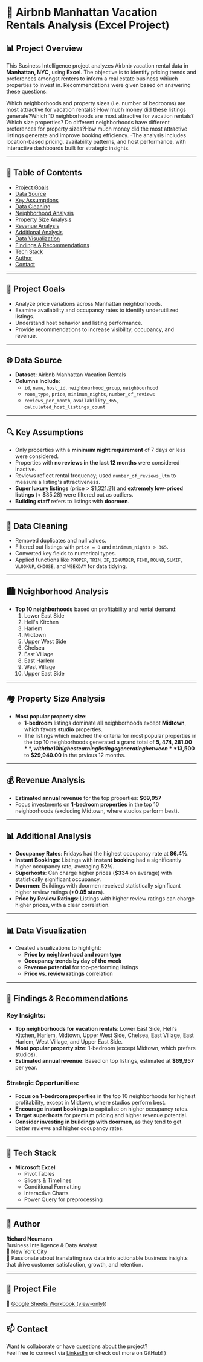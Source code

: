# 🗽 Airbnb Manhattan Vacation Rentals Analysis (Excel Project)

## 📊 Project Overview

This Business Intelligence project analyzes Airbnb vacation rental data in **Manhattan, NYC**, using **Excel**. The objective is to identify pricing trends and preferences amongst renters to inform a real estate business whiuch properties to invest in. Recommendations were given based on answering these questions: 

Which neighborhoods and property sizes (i.e. number of bedrooms) are most attractive for vacation rentals?
How much money did these listings generate?Which 10 neighborhoods are most attractive for vacation rentals? 
Which size properties?
Do different neighborhoods have different preferences for property sizes?How much money did the most attractive listings generate and improve booking efficiency.
-The analysis includes location-based pricing, availability patterns, and host performance, with interactive dashboards built for strategic insights.

---

## 📁 Table of Contents

- [Project Goals](#-project-goals)  
- [Data Source](#-data-source)  
- [Key Assumptions](#-key-assumptions)  
- [Data Cleaning](#-data-cleaning)  
- [Neighborhood Analysis](#-neighborhood-analysis)  
- [Property Size Analysis](#-property-size-analysis)  
- [Revenue Analysis](#-revenue-analysis)  
- [Additional Analysis](#-additional-analysis)  
- [Data Visualization](#-data-visualization)  
- [Findings & Recommendations](#-findings--recommendations)  
- [Tech Stack](#-tech-stack)  
- [Author](#-author)  
- [Contact](#-contact)

---

## 🎯 Project Goals

- Analyze price variations across Manhattan neighborhoods.  
- Examine availability and occupancy rates to identify underutilized listings.  
- Understand host behavior and listing performance.  
- Provide recommendations to increase visibility, occupancy, and revenue.

---

## 🌐 Data Source

- **Dataset**: Airbnb Manhattan Vacation Rentals  
- **Columns Include**:  
  - `id`, `name`, `host_id`, `neighbourhood_group`, `neighbourhood`  
  - `room_type`, `price`, `minimum_nights`, `number_of_reviews`  
  - `reviews_per_month`, `availability_365`, `calculated_host_listings_count`

---

## 🔍 Key Assumptions

- Only properties with a **minimum night requirement** of 7 days or less were considered.  
- Properties with **no reviews in the last 12 months** were considered inactive.  
- Reviews reflect rental frequency; used `number_of_reviews_ltm` to measure a listing's attractiveness.  
- **Super luxury listings** (price > $1,321.21) and **extremely low-priced listings** (< $85.28) were filtered out as outliers.  
- **Building staff** refers to listings with **doormen**.

---

## 🧹 Data Cleaning

- Removed duplicates and null values.  
- Filtered out listings with `price = 0` and `minimum_nights > 365`.  
- Converted key fields to numerical types.  
- Applied functions like `PROPER`, `TRIM`, `IF`, `ISNUMBER`, `FIND`, `ROUND`, `SUMIF`, `VLOOKUP`, `CHOOSE`, and `WEEKDAY` for data tidying.

---

## 🏙️ Neighborhood Analysis

- **Top 10 neighborhoods** based on profitability and rental demand:
  1. Lower East Side  
  2. Hell's Kitchen  
  3. Harlem  
  4. Midtown  
  5. Upper West Side  
  6. Chelsea  
  7. East Village  
  8. East Harlem  
  9. West Village  
  10. Upper East Side  

---

## 🏘️ Property Size Analysis

- **Most popular property size**:
  - **1-bedroom** listings dominate all neighborhoods except **Midtown**, which favors **studio** properties.
  - The listings which matched the criteria for most popular properties in the top 10 neighborhoods generated a grand total of **$5,474,281.00**, with the 10 highest earning listings generating      between **$13,500** to **$29,940.00** in the prvious 12 months.
---

## 💰 Revenue Analysis

- **Estimated annual revenue** for the top properties: **$69,957**  
- Focus investments on **1-bedroom properties** in the top 10 neighborhoods (excluding Midtown, where studios perform best).

---

## 📊 Additional Analysis

- **Occupancy Rates**: Fridays had the highest occupancy rate at **86.4%**.  
- **Instant Bookings**: Listings with **instant booking** had a significantly higher occupancy rate, averaging **52%**.  
- **Superhosts**: Can charge higher prices (**$334** on average) with statistically significant occupancy.  
- **Doormen**: Buildings with doormen received statistically significant higher review ratings (**+0.05 stars**).  
- **Price by Review Ratings**: Listings with higher review ratings can charge higher prices, with a clear correlation.

---

## 📊 Data Visualization

- Created visualizations to highlight:
  - **Price by neighborhood and room type**  
  - **Occupancy trends by day of the week**  
  - **Revenue potential** for top-performing listings  
  - **Price vs. review ratings** correlation

---

## 📌 Findings & Recommendations

### Key Insights:
- **Top neighborhoods for vacation rentals**: Lower East Side, Hell's Kitchen, Harlem, Midtown, Upper West Side, Chelsea, East Village, East Harlem, West Village, and Upper East Side.
- **Most popular property size**: 1-bedroom (except Midtown, which prefers studios).
- **Estimated annual revenue**: Based on top listings, estimated at **$69,957** per year.

### Strategic Opportunities:
- **Focus on 1-bedroom properties** in the top 10 neighborhoods for highest profitability, except in Midtown, where studios perform best.
- **Encourage instant bookings** to capitalize on higher occupancy rates.
- **Target superhosts** for premium pricing and higher revenue potential.
- **Consider investing in buildings with doormen**, as they tend to get better reviews and higher occupancy rates.

---

## 🧰 Tech Stack

- **Microsoft Excel**  
  - Pivot Tables  
  - Slicers & Timelines  
  - Conditional Formatting  
  - Interactive Charts  
  - Power Query for preprocessing

---

## 👤 Author

**Richard Neumann**  
Business Intelligence & Data Analyst  
📍 New York City  
🎯 Passionate about translating raw data into actionable business insights that drive customer satisfaction, growth, and retention.

---

## 📄 Project File

📂 [Google Sheets Workbook (view-only)](https://docs.google.com/spreadsheets/d/1srEGV8UtaXDgyIr1geZMiXTctbmQVDN1zIBrpzWHL_s/edit?usp=sharing))

---

## 📫 Contact

Want to collaborate or have questions about the project?  
Feel free to connect via [LinkedIn](https://www.linkedin.com/in/richard-neumann) or check out more on GitHub!
)





